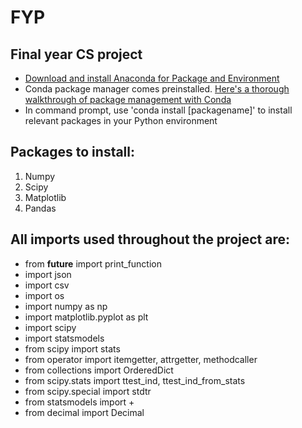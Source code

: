 # FYP
## Final year CS project

+ [Download and install Anaconda for Package and Environment](https://www.continuum.io/downloads)
+ Conda package manager comes preinstalled. [Here's a thorough walkthrough of package management with Conda](https://conda.io/docs/test-drive.html)
+ In command prompt, use 'conda install [packagename]' to install relevant packages in your Python environment

## Packages to install:
1. Numpy
2. Scipy
3. Matplotlib
4. Pandas

## All imports used throughout the project are:
+ from __future__ import print_function
+ import json
+ import csv
+ import os
+ import numpy as np
+ import matplotlib.pyplot as plt
+ import scipy
+ import statsmodels
+ from scipy import stats
+ from operator import itemgetter, attrgetter, methodcaller
+ from collections import OrderedDict
+ from scipy.stats import ttest_ind, ttest_ind_from_stats
+ from scipy.special import stdtr
+ from statsmodels import +
+ from decimal import Decimal